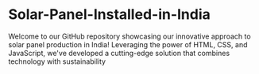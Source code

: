 # Solar-Panel-Installed-in-India
Welcome to our GitHub repository showcasing our innovative approach to solar panel production in India! Leveraging the power of HTML, CSS, and JavaScript, we've developed a cutting-edge solution that combines technology with sustainability

